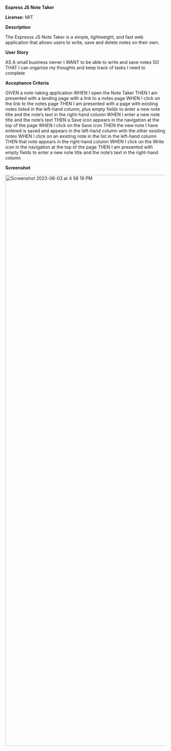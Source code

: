 **Express JS Note Taker**

**License:** MIT

**Description**

The Expresss JS Note Taker is a simple, lightweight, and fast web application that allows users to write, save and delete notes on their own.

**User Story**

AS A small business owner
I WANT to be able to write and save notes
SO THAT I can organize my thoughts and keep track of tasks I need to complete

**Acceptance Criteria**

GIVEN a note-taking application
WHEN I open the Note Taker
THEN I am presented with a landing page with a link to a notes page
WHEN I click on the link to the notes page
THEN I am presented with a page with existing notes listed in the left-hand column, plus empty fields to enter a new note title and the note’s text in the right-hand column
WHEN I enter a new note title and the note’s text
THEN a Save icon appears in the navigation at the top of the page
WHEN I click on the Save icon
THEN the new note I have entered is saved and appears in the left-hand column with the other existing notes
WHEN I click on an existing note in the list in the left-hand column
THEN that note appears in the right-hand column
WHEN I click on the Write icon in the navigation at the top of the page
THEN I am presented with empty fields to enter a new note title and the note’s text in the right-hand column

**Screenshot**

<img width="1791" alt="Screenshot 2023-06-03 at 4 58 19 PM" src="https://github.com/lanreabu77/Express.js-Note-Taker-Challenge/assets/83088748/5a6b3525-9822-4324-84f1-86b6486d951a">
